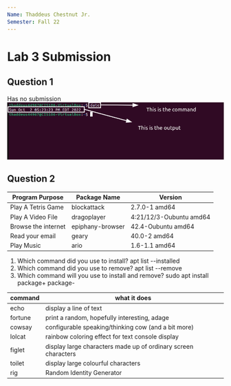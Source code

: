 ```yaml
---
Name: Thaddeus Chestnut Jr. 
Semester: Fall 22
---
```


# Lab 3 Submission 

## Question 1
Has no submission 
![date](Date_Command.png)

## Question 2

| Program Purpose    | Package Name | Version |
|------------------- | ------------ | ------- |
| Play A Tetris Game |blockattack           | 2.7.0-1 amd64
| Play A Video File  |dragoplayer            | 4:21/12/3-Oubuntu amd64|
| Browse the internet | epiphany-browser | 42.4-Oubuntu amd64|
| Read your email | geary | 40.0-2 amd64|
| Play Music | ario | 1.6-1.1 amd64|

1. Which command did you use to install? 
apt list --installed
2. Which command did you use to remove? 
apt list --remove
3. Which command will you use to install and remove?
sudo apt install package+ package-

| command | what it does |
|---------|------|
| echo | display a line of text|
| fortune | print a random, hopefully interesting, adage|
| cowsay | configurable speaking/thinking cow (and a bit more)|
| lolcat | rainbow coloring effect for text console display|
| figlet | display large characters made up of ordinary screen characters|
| toilet | display large colourful characters|
| rig | Random Identity Generator|
